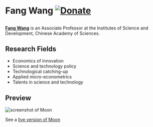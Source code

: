 # Fang Wang [![Donate](https://img.shields.io/badge/paypal-donate-blue.svg)](https://www.paypal.me/taylantatli/0usd)  

##

**[Fang Wang](http://www.casisd.cn/sourcedb_ipm/zw/zjrc/201708/t20170815_4847087.html)** is an Associate Professor at the Institutes of Science and Development, Chinese Academy of Sciences.

## Research Fields
* Economics of innovation
* Science and technology policy
* Technological catching-up
* Applied micro-econometrics
* Talents in science and technology

## Preview  
![screenshot of Moon](https://cloud.githubusercontent.com/assets/754514/14509716/61ac6c8e-01d6-11e6-879f-8308883de790.png)

See a [live version of Moon](https://taylantatli.github.io/Moon)

